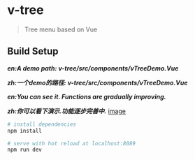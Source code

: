# v-tree

> Tree menu based on Vue

## Build Setup
***en:A demo path: v-tree/src/components/vTreeDemo.Vue***

***zh:一个demo的路径: v-tree/src/components/vTreeDemo.Vue***

***en:You can see it. Functions are gradually improving.***

***zh:你可以看下演示.功能逐步完善中.***
[image](https://github.com/lenosp/v-tree/blob/master/TIM%E6%88%AA%E5%9B%BE20181202211248.png)
``` bash
# install dependencies
npm install

# serve with hot reload at localhost:8089
npm run dev
```
